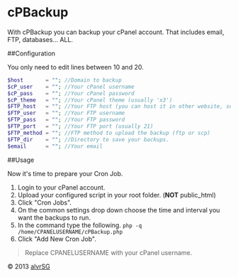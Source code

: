 cPBackup
=====

With cPBackup you can backup your cPanel account. That includes email, FTP, databases... ALL.

##Configuration

You only need to edit lines between 10 and 20.

```php
$host       = ""; //Domain to backup
$cP_user    = ""; //Your cPanel username
$cP_pass    = ""; //Your cPanel password
$cP_theme   = ""; //Your cPanel theme (usually 'x3')
$FTP_host   = ""; //Your FTP host (you can host it in other website, see: drivehq.com)
$FTP_user   = ""; //Your FTP username
$FTP_pass   = ""; //Your FTP password
$FTP_port   = ""; //Your FTP port (usually 21)
$FTP_method = ""; //FTP method to upload the backup (ftp or scp)
$FTP_dir    = ""; //Directory to save your backups.
$email      = ""; //Your email
```
##Usage

Now it's time to prepare your Cron Job.

1. Login to your cPanel account. 
2. Upload your configured script in your root folder. (**NOT** public_html)
3. Click "Cron Jobs". 
4. On the common settings drop down choose the time and interval you want the 
backups to run. 
5. In the command type the following. `php -q /home/CPANELUSERNAME/cPBackup.php` 
6. Click "Add New Cron Job".

> Replace CPANELUSERNAME with your cPanel username.

&copy; 2013 [alvrSG](http://alvr.me)
